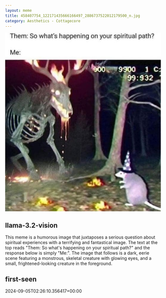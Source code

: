 ```yaml
---
layout: meme
title: 458407754_122171435666166497_2886737522012179500_n.jpg
category: Aesthetics - Cottagecore
---
```


<div markdown="0"><a href="458407754_122171435666166497_2886737522012179500_n.jpg"><img class="photo" src="458407754_122171435666166497_2886737522012179500_n.jpg" /></a>

<h2>llama-3.2-vision</h2>
<p title="Llama-3.2-11B is a really good model that probably gets the visual details right but doesn't understand literary or media references, and often fails to accurately represent the physical arrangement of objects and the implied relationships between the objects.">This meme is a humorous image that juxtaposes a serious question about spiritual experiences with a terrifying and fantastical image. The text at the top reads &quot;Them: So what&#x27;s happening on your spiritual path?&quot; and the response below is simply &quot;Me:&quot;. The image that follows is a dark, eerie scene featuring a monstrous, skeletal creature with glowing eyes, and a small, frightened-looking creature in the foreground.</p>

<h2>first-seen</h2>
<p title="Because Git doesn't preserve file modification times, this metadata file contains the file's modification time when it was added to the library.">2024-09-05T02:26:10.356417+00:00</p>

</div>

